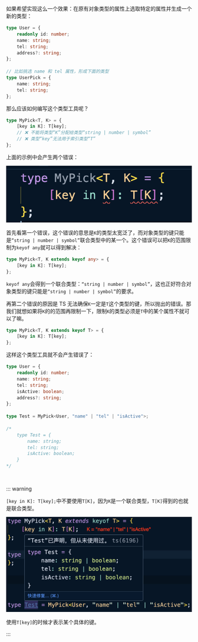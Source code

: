 如果希望实现这么一个效果：在原有对象类型的属性上选取特定的属性并生成一个新的类型：

```typescript
type User = {
    readonly id: number;
    name: string;
    tel: string;
    address?: string;
};

// 比如挑选 name 和 tel 属性，形成下面的类型
type UserPick = {
    name: string;
    tel: string;
};
```

那么应该如何编写这个类型工具呢？

```typescript
type MyPick<T, K> = {
    [key in K]: T[key]; 
    // ❌ 不能将类型“K”分配给类型“string | number | symbol”
    // ❌ 类型“key”无法用于索引类型“T”
};
```

上面的示例中会产生两个错误：

![](imgs/1734598951825-d78c4962-7db2-438f-880c-bf2aa324d8c2.png)

首先看第一个错误，这个错误的意思是`K`的类型太宽泛了，而对象类型的键只能是`“string | number | symbol”`联合类型中的某一个。这个错误可以把`K`的范围限制为`keyof any`就可以得到解决：

```typescript
type MyPick<T, K extends keyof any> = {
    [key in K]: T[key]; 
};
```

`keyof any`会得到一个联合类型：`“string | number | symbol”`，这也正好符合对象类型的键只能是`“string | number | symbol”`的要求。

再第二个错误的原因是 TS 无法确保`K`一定是`T`这个类型的键，所以抛出的错误。那我们就想如果将`K`的的范围再限制一下，限制`K`的类型必须是`T`中的某个属性不就可以了嘛。

```typescript
type MyPick<T, K extends keyof T> = {
    [key in K]: T[key];
};
```

这样这个类型工具就不会产生错误了：

```typescript
type User = {
    readonly id: number;
    name: string;
    tel: string;
    isActive: boolean;
    address?: string;
};

type Test = MyPick<User, "name" | "tel" | "isActive">;

/* 
    type Test = {
        name: string;
        tel: string;
        isActive: boolean;
    }
*/
```

<br />

::: warning

`[key in K]: T[key];`中不要使用`T[K]`，因为`K`是一个联合类型，`T[K]`得到的也就是联合类型。

![](imgs/1734599626752-809214b6-15aa-49c4-98e0-843a82d2f0ec.png)

使用`T[key]`的时候才表示某个具体的键。

:::